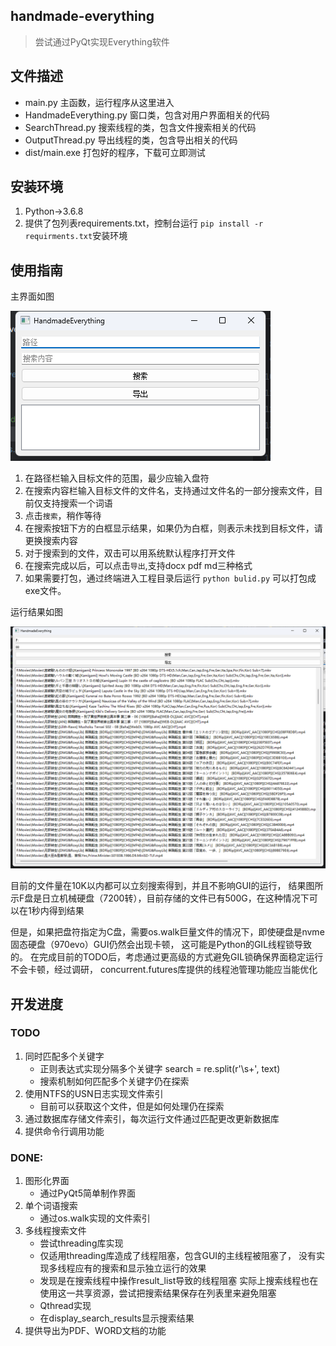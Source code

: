 ## handmade-everything
>尝试通过PyQt实现Everything软件
>
## 文件描述
- main.py 主函数，运行程序从这里进入
- HandmadeEverything.py 窗口类，包含对用户界面相关的代码
- SearchThread.py 搜索线程的类，包含文件搜索相关的代码
- OutputThread.py 导出线程的类，包含导出相关的代码
- dist/main.exe 打包好的程序，下载可立即测试

## 安装环境
1. Python->3.6.8
2. 提供了包列表requirements.txt，控制台运行 `pip install -r requirments.txt`安装环境

## 使用指南
主界面如图

![img.png](pics/img.png)

1. 在路径栏输入目标文件的范围，最少应输入盘符
2. 在搜索内容栏输入目标文件的文件名，支持通过文件名的一部分搜索文件，目前仅支持搜索一个词语
3. 点击`搜索`，稍作等待
4. 在搜索按钮下方的白框显示结果，如果仍为白框，则表示未找到目标文件，请更换搜索内容
5. 对于搜索到的文件，双击可以用系统默认程序打开文件
6. 在搜索完成以后，可以点击`导出`,支持docx pdf md三种格式
7. 如果需要打包，通过终端进入工程目录后运行 `python bulid.py` 可以打包成exe文件。

运行结果如图

![img_1.png](pics/img_1.png)

目前的文件量在10K以内都可以立刻搜索得到，并且不影响GUI的运行，
结果图所示F盘是日立机械硬盘（7200转），目前存储的文件已有500G，在这种情况下可以在1秒内得到结果


但是，如果把盘符指定为C盘，需要os.walk巨量文件的情况下，即使硬盘是nvme固态硬盘（970evo）GUI仍然会出现卡顿，
这可能是Python的GIL线程锁导致的。
在完成目前的TODO后，考虑通过更高级的方式避免GIL锁确保界面稳定运行不会卡顿，经过调研，
concurrent.futures库提供的线程池管理功能应当能优化

## 开发进度
### TODO
1. 同时匹配多个关键字
    - 正则表达式实现分隔多个关键字 search = re.split(r'\s+', text)
    - 搜索机制如何匹配多个关键字仍在探索
2. 使用NTFS的USN日志实现文件索引
    - 目前可以获取这个文件，但是如何处理仍在探索
3. 通过数据库存储文件索引，每次运行文件通过匹配更改更新数据库
4. 提供命令行调用功能

### DONE: 
1. 图形化界面
    - 通过PyQt5简单制作界面
2. 单个词语搜索
    - 通过os.walk实现的文件索引
3. 多线程搜索文件
    - 尝试threading库实现
    - 仅适用threading库造成了线程阻塞，包含GUI的主线程被阻塞了，
      没有实现多线程应有的搜索和显示独立运行的效果
    - 发现是在搜索线程中操作result_list导致的线程阻塞
      实际上搜索线程也在使用这一共享资源，尝试把搜索结果保存在列表里来避免阻塞
   - Qthread实现
    - 在display_search_results显示搜索结果
4. 提供导出为PDF、WORD文档的功能